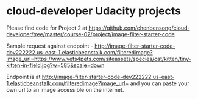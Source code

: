 # cloud-developer Udacity projects
Please find code for Project 2 at https://github.com/chenbensong/cloud-developer/tree/master/course-02/project/image-filter-starter-code

Sample request against endpoint - http://image-filter-starter-code-dev222222.us-east-1.elasticbeanstalk.com/filteredimage?image_url=https://www.vets4pets.com/siteassets/species/cat/kitten/tiny-kitten-in-field.jpg?w=585&scale=down

Endpoint is at http://image-filter-starter-code-dev222222.us-east-1.elasticbeanstalk.com/filteredimage?image_url= and you can paste your own url to an image accessible on the internet.


